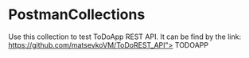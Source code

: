 # PostmanCollections
Use this collection to test ToDoApp REST API. It can be find by the link: https://github.com/matsevkoVM/ToDoREST_API"> TODOAPP
